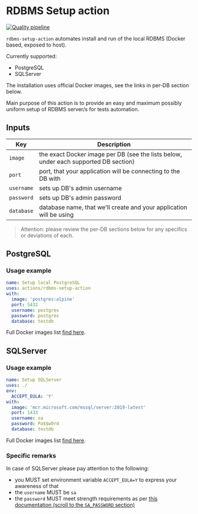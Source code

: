 # RDBMS Setup action

[![Quality pipeline](https://github.com/gullerya/rdbms-setup-action/actions/workflows/quality.yml/badge.svg)](https://github.com/gullerya/rdbms-setup-action/actions/workflows/quality.yml)

`rdbms-setup-action` automates install and run of the local RDBMS (Docker based, exposed to host).

Currently supported:
- PostgreSQL
- SQLServer

The installation uses official Docker images, see the links in per-DB section below.

Main purpose of this action is to provide an easy and maximum possibly uniform setup of RDBMS server/s for tests automation.

## Inputs

| Key        | Description |
|------------|-------------|
| `image`    | the exact Docker image per DB (see the lists below, under each supported DB section) |
| `port`     | port, that your application will be connecting to the DB with |
| `username` | sets up DB's admin username |
| `password` | sets up DB's admin password |
| `database` | database name, that we'll create and your application will be using |

> Attention: please review the per-DB sections below for any specifics or deviations of each.

## PostgreSQL

### Usage example

```yml
name: Setup local PostgreSQL
uses: actions/rdbms-setup-action
with:
  image: 'postgres:alpine'
  port: 5432
  username: postgres
  password: postgres
  database: testdb
```

Full Docker images list [find here](https://hub.docker.com/_/postgres?tab=tags&page=1&ordering=last_updated).

## SQLServer

### Usage example

```yml
name: Setup SQLServer
uses: ./
env:
  ACCEPT_EULA: 'Y'
with:
  image: 'mcr.microsoft.com/mssql/server:2019-latest'
  port: 1433
  username: sa
  password: Pa$$w0rd
  database: testdb
```

Full Docker images list [find here](https://hub.docker.com/_/microsoft-mssql-server).

### Specific remarks

In case of SQLServer please pay attention to the following:
- you MUST set environment variable `ACCEPT_EULA=Y` to express your awareness of that
- the `username` MUST be `sa`
- the `password` MUST meet strength requirements as per [this documentation (scroll to the `SA_PASSWORD` section)](https://hub.docker.com/_/microsoft-mssql-server)
